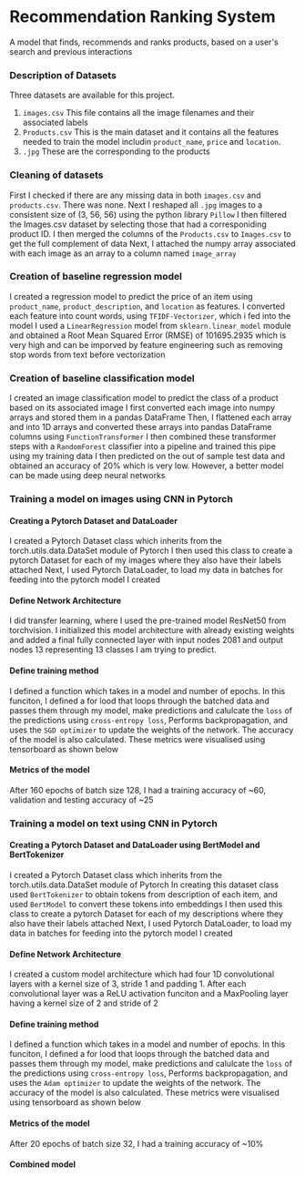 # Recommendation Ranking System
A model that finds, recommends and ranks products, based on a user's search and previous interactions

### Description of Datasets
Three datasets are available for this project.
1. `images.csv` This file contains all the image filenames and their associated labels
2. `Products.csv` This is the main dataset and it contains all the features needed to train the model includin `product_name`, `price` and `location`.
3. `.jpg` These are the corresponding to the products

### Cleaning of datasets
First I checked if there are any missing data in both `images.csv` and `products.csv`. There was none.
Next I reshaped all `.jpg` images to a consistent size of (3, 56, 56) using the python library `Pillow`
I then filtered the Images.csv dataset by selecting those that had a corresponiding product ID.
I then merged the columns of the `Products.csv` to `Images.csv` to get the full complement of data
Next, I attached the numpy array associated with each image as an array to a column named `image_array`


### Creation of baseline regression model
I created a regression model to predict the price of an item using `product_name`, `product_description`, and `location` as features.
I converted each feature into count words, using `TFIDF-Vectorizer`, which i fed into the model
I used a `LinearRegression` model from `sklearn.linear_model` module and obtained a Root Mean Squared Error (RMSE) of 101695.2935
which is very high and can be imporved by feature engineering such as removing stop words from text before vectorization


### Creation of baseline classification model
I created an image classification model to predict the class of a product based on its associated image
I first converted each image into numpy arrays and stored them in a pandas DataFrame
Then, I flattened each array and into 1D arrays and converted these arrays into pandas DataFrame columns using `FunctionTransformer`
I then combined these transformer steps with a `RandomForest` classifier into a pipeline and trained this pipe using my training data
I then predicted on the out of sample test data and obtained an accuracy of 20% which is very low.
However, a better model can be made using deep neural networks


### Training a model on images using CNN in Pytorch
#### Creating a Pytorch Dataset and DataLoader
I created a Pytorch Dataset class which inherits from the torch.utils.data.DataSet module of Pytorch
I then used this class to create a pytorch Dataset for each of my images where they also have their labels attached
Next, I used Pytorch DataLoader, to load my data in batches for feeding into the pytorch model I created

#### Define Network Architecture
I did transfer learning, where I used the pre-trained model ResNet50 from torchvision. I initialized this model architecture with already existing weights and added a final fully connected layer with input nodes 2081 and output nodes 13 representing 13 classes I am trying to predict. 

#### Define training method
I defined a function which takes in a model and number of epochs. In this funciton, I defined a for lood that loops through the batched data and passes them through my model, make predictions and calulcate the `loss` of the predictions using `cross-entropy loss`, Performs backpropagation, and uses the `SGD optimizer` to update the weights of the network. The accuracy of the model is also calculated. These metrics were visualised using tensorboard as shown below

#### Metrics of the model
After 160 epochs of batch size 128, I had a training accuracy of ~60, validation and testing accuracy of ~25


### Training a model on text using CNN in Pytorch
#### Creating a Pytorch Dataset and DataLoader using BertModel and BertTokenizer
I created a Pytorch Dataset class which inherits from the torch.utils.data.DataSet module of Pytorch
In creating this dataset class used `BertTokenizer` to obtain tokens from description of each item, and used `BertModel` to convert these tokens into embeddings
I then used this class to create a pytorch Dataset for each of my descriptions where they also have their labels attached
Next, I used Pytorch DataLoader, to load my data in batches for feeding into the pytorch model I created

#### Define Network Architecture
I created a custom model architecture which had four 1D convolutional layers with a kernel size of 3, stride 1 and padding 1.
After each convolutional layer was a ReLU activation funciton and a MaxPooling layer having a kernel size of 2 and stride of 2

#### Define training method
I defined a function which takes in a model and number of epochs. In this funciton, I defined a for lood that loops through the batched data and passes them through my model, make predictions and calulcate the `loss` of the predictions using `cross-entropy loss`, Performs backpropagation, and uses the `Adam optimizer` to update the weights of the network. The accuracy of the model is also calculated. These metrics were visualised using tensorboard as shown below

#### Metrics of the model
After 20 epochs of batch size 32, I had a training accuracy of ~10%

#### Combined model
